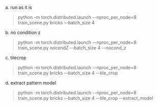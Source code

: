 a. run as it is 

>python -m torch.distributed.launch --nproc_per_node=8 train_scene.py bricks --batch_size 4

b. no condition z

>python -m torch.distributed.launch --nproc_per_node=8 train_scene.py nocondZ --batch_size 4 --nocond_z

c. tilecrop

>python -m torch.distributed.launch --nproc_per_node=8 train_scene.py bricks --batch_size 4 --tile_crop

d. extract pattern model 

>python -m torch.distributed.launch --nproc_per_node=8 train_scene.py bricks --batch_size 4 --tile_crop --extract_model
